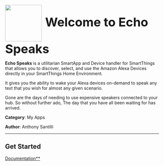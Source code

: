 <span style="font-size: 40px; text-align: center;"><img align="center" src="https://raw.githubusercontent.com/tonesto7/echo-speaks/master/resources/wiki_images/EchoSpeaks.png" width="120"> **Welcome to Echo Speaks**</span>


**Echo Speaks** is a utilitarian SmartApp and Device handler for SmartThings that
allows you to discover, select, and use the Amazon Alexa Devices directly in your SmartThings Home
Environment. 

It gives you the ability to wake your Alexa devices on-demand to speak any text
that you wish for almost any given scenario. 

Gone are the days of needing to use expensive speakers connected to your hub. 
So without further ado, The day that you have all been waiting for has arrived.

**Category**: My Apps

**Author**: Anthony Santilli

----
## Get Started

[Documentation**](https://tonesto7.gitbook.io/echo-speaks)

